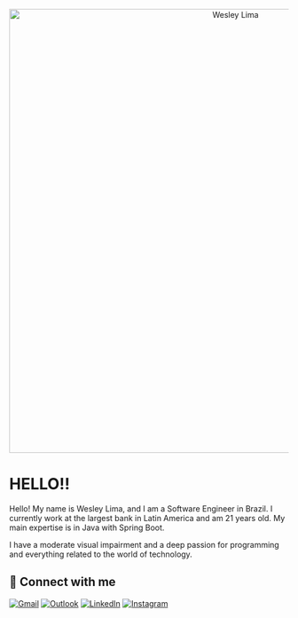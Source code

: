 <p align="center">
  <img src="https://iili.io/33izFEJ.webp" alt="Wesley Lima" width="800px">
</p>

#  HELLO‼️

Hello! My name is Wesley Lima, and I am a Software Engineer in Brazil. I currently work at the largest bank in Latin America and am 21 years old. My main expertise is in Java with Spring Boot.

I have a moderate visual impairment and a deep passion for programming and everything related to the world of technology.


## 🔗 Connect with me
[![Gmail](https://img.shields.io/badge/Gmail-EA4335?logo=gmail&logoColor=white&style=for-the-badge)](mailto:wesleyprofissional.07@gmail.com)
[![Outlook](https://img.shields.io/badge/Microsoft_Outlook-0078D4?logo=microsoft-outlook&logoColor=white&style=for-the-badge)](mailto:wesleyprofissional_07@outlook.com)
[![LinkedIn](https://img.shields.io/badge/linkedin-%230077B5.svg?style=for-the-badge&logo=linkedin&logoColor=white)](https://www.linkedin.com/in/wesslima/)
[![Instagram](https://img.shields.io/badge/Instagram-E4405F?logo=instagram&logoColor=white&style=for-the-badge)](https://www.instagram.com/yzzy_pack?igsh=MTFyYnYyODdyeG45Zw%3D%3D&utm_source=qr)


